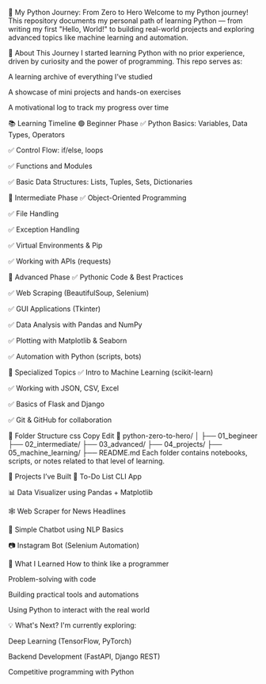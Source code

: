 🐍 My Python Journey: From Zero to Hero
Welcome to my Python journey! This repository documents my personal path of learning Python — from writing my first "Hello, World!" to building real-world projects and exploring advanced topics like machine learning and automation.

🚀 About This Journey
I started learning Python with no prior experience, driven by curiosity and the power of programming. This repo serves as:

A learning archive of everything I’ve studied

A showcase of mini projects and hands-on exercises

A motivational log to track my progress over time

📚 Learning Timeline
🟢 Beginner Phase
✅ Python Basics: Variables, Data Types, Operators

✅ Control Flow: if/else, loops

✅ Functions and Modules

✅ Basic Data Structures: Lists, Tuples, Sets, Dictionaries

🔵 Intermediate Phase
✅ Object-Oriented Programming

✅ File Handling

✅ Exception Handling

✅ Virtual Environments & Pip

✅ Working with APIs (requests)

🔴 Advanced Phase
✅ Pythonic Code & Best Practices

✅ Web Scraping (BeautifulSoup, Selenium)

✅ GUI Applications (Tkinter)

✅ Data Analysis with Pandas and NumPy

✅ Plotting with Matplotlib & Seaborn

✅ Automation with Python (scripts, bots)

🧠 Specialized Topics
✅ Intro to Machine Learning (scikit-learn)

✅ Working with JSON, CSV, Excel

✅ Basics of Flask and Django

✅ Git & GitHub for collaboration

📂 Folder Structure
css
Copy
Edit
📁 python-zero-to-hero/
│
├── 01_begineer
├── 02_intermediate/
├── 03_advanced/
├── 04_projects/
├── 05_machine_learning/
├── README.md
Each folder contains notebooks, scripts, or notes related to that level of learning.

🔧 Projects I’ve Built
📝 To-Do List CLI App

📊 Data Visualizer using Pandas + Matplotlib

🕸️ Web Scraper for News Headlines

🤖 Simple Chatbot using NLP Basics

📷 Instagram Bot (Selenium Automation)

🧠 What I Learned
How to think like a programmer

Problem-solving with code

Building practical tools and automations

Using Python to interact with the real world

💡 What's Next?
I'm currently exploring:

Deep Learning (TensorFlow, PyTorch)

Backend Development (FastAPI, Django REST)

Competitive programming with Python

